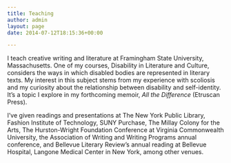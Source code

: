 ```yaml
---
title: Teaching
author: admin
layout: page
date: 2014-07-12T18:15:36+00:00

---
```

I teach creative writing and literature at Framingham State University, Massachusetts. One of my courses, Disability in Literature and Culture, considers the ways in which disabled bodies are represented in literary texts. My interest in this subject stems from my experience with scoliosis and my curiosity about the relationship between disability and self-identity. It&#8217;s a topic I explore in my forthcoming memoir, _All the Difference_ (Etruscan Press).

I&#8217;ve given readings and presentations at The New York Public Library, Fashion Institute of Technology, SUNY Purchase, The Millay Colony for the Arts, The Hurston-Wright Foundation Conference at Virginia Commonwealth University, the Association of Writing and Writing Programs annual conference, and Bellevue Literary Review&#8217;s annual reading at Bellevue Hospital, Langone Medical Center in New York, among other venues.